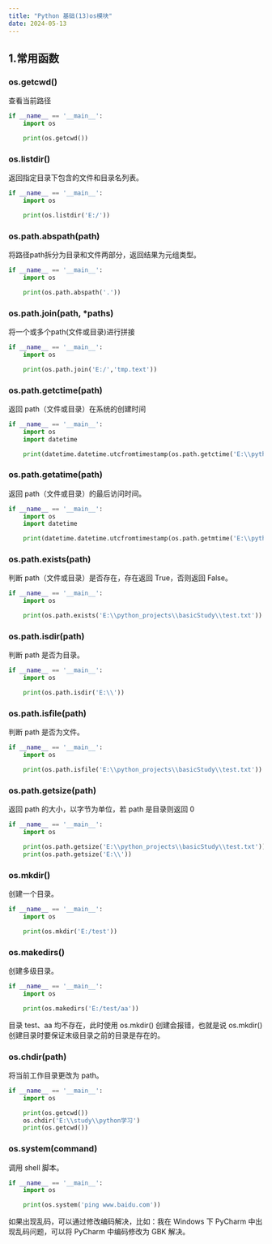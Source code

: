 ```yaml
---
title: "Python 基础(13)os模块"
date: 2024-05-13
---
```

## 1.常用函数

### os.getcwd()

查看当前路径

```python
if __name__ == '__main__':
    import os

    print(os.getcwd())
```



### os.listdir()

返回指定目录下包含的文件和目录名列表。

```python
if __name__ == '__main__':
    import os

    print(os.listdir('E:/'))
```



### os.path.abspath(path)

将路径path拆分为目录和文件两部分，返回结果为元组类型。

```python
if __name__ == '__main__':
    import os

    print(os.path.abspath('.'))
```



### os.path.join(path, *paths)

将一个或多个path(文件或目录)进行拼接

```python
if __name__ == '__main__':
    import os

    print(os.path.join('E:/','tmp.text'))
```



### os.path.getctime(path)

返回 path（文件或目录）在系统的创建时间

```python
if __name__ == '__main__':
    import os
    import datetime

    print(datetime.datetime.utcfromtimestamp(os.path.getctime('E:\\python_projects\\basicStudy\\test.txt')))
```



### os.path.getatime(path)

返回 path（文件或目录）的最后访问时间。

```python
if __name__ == '__main__':
    import os
    import datetime

    print(datetime.datetime.utcfromtimestamp(os.path.getmtime('E:\\python_projects\\basicStudy\\test.txt')))
```



### os.path.exists(path)

判断 path（文件或目录）是否存在，存在返回 True，否则返回 False。

```python
if __name__ == '__main__':
    import os

    print(os.path.exists('E:\\python_projects\\basicStudy\\test.txt'))
```



### os.path.isdir(path)

判断 path 是否为目录。

```python
if __name__ == '__main__':
    import os

    print(os.path.isdir('E:\\'))
```



### os.path.isfile(path)

判断 path 是否为文件。

```python
if __name__ == '__main__':
    import os

    print(os.path.isfile('E:\\python_projects\\basicStudy\\test.txt'))
```



### os.path.getsize(path)

返回 path 的大小，以字节为单位，若 path 是目录则返回 0

```python
if __name__ == '__main__':
    import os

    print(os.path.getsize('E:\\python_projects\\basicStudy\\test.txt'))
    print(os.path.getsize('E:\\'))
```



### os.mkdir()

创建一个目录。

```python
if __name__ == '__main__':
    import os

    print(os.mkdir('E:/test'))
```



### os.makedirs()

创建多级目录。

```python
if __name__ == '__main__':
    import os

    print(os.makedirs('E:/test/aa'))
```

目录 test、aa 均不存在，此时使用 os.mkdir() 创建会报错，也就是说 os.mkdir() 创建目录时要保证末级目录之前的目录是存在的。



### os.chdir(path)

将当前工作目录更改为 path。

```python
if __name__ == '__main__':
    import os

    print(os.getcwd())
    os.chdir('E:\\study\\python学习')
    print(os.getcwd())
```



### os.system(command)

调用 shell 脚本。

```python
if __name__ == '__main__':
    import os

    print(os.system('ping www.baidu.com'))
```

如果出现乱码，可以通过修改编码解决，比如：我在 Windows 下 PyCharm 中出现乱码问题，可以将 PyCharm 中编码修改为 GBK 解决。